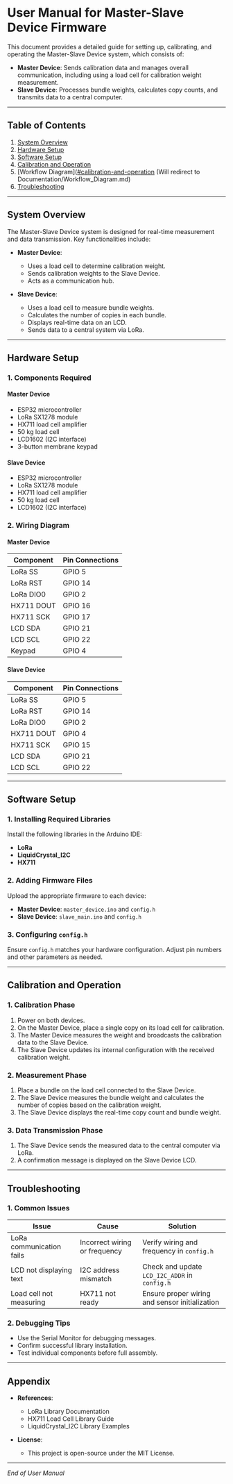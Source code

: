 # User Manual for Master-Slave Device Firmware

This document provides a detailed guide for setting up, calibrating, and operating the Master-Slave Device system, which consists of:

- **Master Device**: Sends calibration data and manages overall communication, including using a load cell for calibration weight measurement.
- **Slave Device**: Processes bundle weights, calculates copy counts, and transmits data to a central computer.

---

## Table of Contents

1. [System Overview](#system-overview)
2. [Hardware Setup](#hardware-setup)
3. [Software Setup](#software-setup)
4. [Calibration and Operation](#calibration-and-operation)
5. [Workflow Diagram]([#calibration-and-operation](https://github.com/mairfanj/Synchronous-Bundle-Weighing-Prototype/blob/main/Documentation/Workflow_Diagram.md) (Will redirect to Documentation/Workflow_Diagram.md)
6. [Troubleshooting](#troubleshooting)

---

## System Overview

The Master-Slave Device system is designed for real-time measurement and data transmission. Key functionalities include:

- **Master Device**:
  - Uses a load cell to determine calibration weight.
  - Sends calibration weights to the Slave Device.
  - Acts as a communication hub.

- **Slave Device**:
  - Uses a load cell to measure bundle weights.
  - Calculates the number of copies in each bundle.
  - Displays real-time data on an LCD.
  - Sends data to a central system via LoRa.

---

## Hardware Setup

### 1. Components Required

#### Master Device
- ESP32 microcontroller
- LoRa SX1278 module
- HX711 load cell amplifier
- 50 kg load cell
- LCD1602 (I2C interface)
- 3-button membrane keypad

#### Slave Device
- ESP32 microcontroller
- LoRa SX1278 module
- HX711 load cell amplifier
- 50 kg load cell
- LCD1602 (I2C interface)

### 2. Wiring Diagram

#### Master Device
| Component         | Pin Connections  |
|-------------------|------------------|
| LoRa SS           | GPIO 5           |
| LoRa RST          | GPIO 14          |
| LoRa DIO0         | GPIO 2           |
| HX711 DOUT        | GPIO 16          |
| HX711 SCK         | GPIO 17          |
| LCD SDA           | GPIO 21          |
| LCD SCL           | GPIO 22          |
| Keypad            | GPIO 4           |

#### Slave Device
| Component         | Pin Connections  |
|-------------------|------------------|
| LoRa SS           | GPIO 5           |
| LoRa RST          | GPIO 14          |
| LoRa DIO0         | GPIO 2           |
| HX711 DOUT        | GPIO 4           |
| HX711 SCK         | GPIO 15          |
| LCD SDA           | GPIO 21          |
| LCD SCL           | GPIO 22          |

---

## Software Setup

### 1. Installing Required Libraries

Install the following libraries in the Arduino IDE:
- **LoRa**
- **LiquidCrystal_I2C**
- **HX711**

### 2. Adding Firmware Files

Upload the appropriate firmware to each device:
- **Master Device**: `master_device.ino` and `config.h`
- **Slave Device**: `slave_main.ino` and `config.h`

### 3. Configuring `config.h`

Ensure `config.h` matches your hardware configuration. Adjust pin numbers and other parameters as needed.

---

## Calibration and Operation

### 1. Calibration Phase
1. Power on both devices.
2. On the Master Device, place a single copy on its load cell for calibration.
3. The Master Device measures the weight and broadcasts the calibration data to the Slave Device.
4. The Slave Device updates its internal configuration with the received calibration weight.

### 2. Measurement Phase
1. Place a bundle on the load cell connected to the Slave Device.
2. The Slave Device measures the bundle weight and calculates the number of copies based on the calibration weight.
3. The Slave Device displays the real-time copy count and bundle weight.

### 3. Data Transmission Phase
1. The Slave Device sends the measured data to the central computer via LoRa.
2. A confirmation message is displayed on the Slave Device LCD.

---

## Troubleshooting

### 1. Common Issues

| Issue                  | Cause                          | Solution                          |
|------------------------|--------------------------------|-----------------------------------|
| LoRa communication fails | Incorrect wiring or frequency | Verify wiring and frequency in `config.h` |
| LCD not displaying text | I2C address mismatch          | Check and update `LCD_I2C_ADDR` in `config.h` |
| Load cell not measuring | HX711 not ready               | Ensure proper wiring and sensor initialization |

### 2. Debugging Tips
- Use the Serial Monitor for debugging messages.
- Confirm successful library installation.
- Test individual components before full assembly.

---

## Appendix

- **References**:
  - LoRa Library Documentation
  - HX711 Load Cell Library Guide
  - LiquidCrystal_I2C Library Examples

- **License**:
  - This project is open-source under the MIT License.

---

*End of User Manual*
